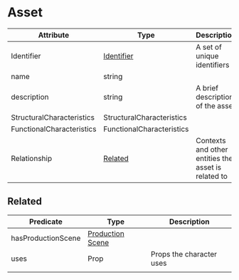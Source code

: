 # Asset

| Attribute   | Type | Description | Required |
| ----------- | ---- | ----------- | --- |
| Identifier  | [Identifier](../Utility/Identifier.md)   | A set of unique identifiers                   | Yes |
| name | string | | No |
| description | string | A brief description of the asset | No |
| StructuralCharacteristics | StructuralCharacteristics |  | Yes |
| FunctionalCharacteristics | FunctionalCharacteristics |  | Yes |
| Relationship | [Related](#Related) | Contexts and other entities the asset is related to | No |


## Related


| Predicate | Type  | Description |
| ---------- | ----------------- | ---- |
| hasProductionScene | [Production Scene](./ProductionScene) | |
| uses | Prop | Props the character uses |
| | | |




